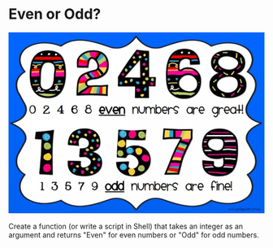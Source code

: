 # Even or Odd?

![alt tag](odd.jpeg)

Create a function (or write a script in Shell) that takes an integer as an argument and returns "Even" for even numbers or "Odd" for odd numbers.
